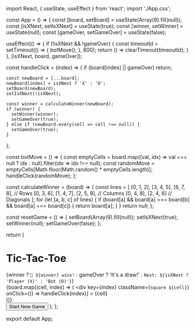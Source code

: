import React, { useState, useEffect } from 'react';
import './App.css';

const App = () => {
  const [board, setBoard] = useState(Array(9).fill(null));
  const [isXNext, setIsXNext] = useState(true);
  const [winner, setWinner] = useState(null);
  const [gameOver, setGameOver] = useState(false);

  useEffect(() => {
    if (!isXNext && !gameOver) {
      const timeoutId = setTimeout(() => {
        botMove();
      }, 800);
      return () => clearTimeout(timeoutId);
    }
  }, [isXNext, board, gameOver]);

  const handleClick = (index) => {
    if (board[index] || gameOver) return;

    const newBoard = [...board];
    newBoard[index] = isXNext ? 'X' : 'O';
    setBoard(newBoard);
    setIsXNext(!isXNext);

    const winner = calculateWinner(newBoard);
    if (winner) {
      setWinner(winner);
      setGameOver(true);
    } else if (newBoard.every(cell => cell !== null)) {
      setGameOver(true);
    }
  };

  const botMove = () => {
    const emptyCells = board.map((val, idx) => val === null ? idx : null).filter(idx => idx !== null);
    const randomMove = emptyCells[Math.floor(Math.random() * emptyCells.length)];
    handleClick(randomMove);
  };

  const calculateWinner = (board) => {
    const lines = [
      [0, 1, 2], [3, 4, 5], [6, 7, 8], // Rows
      [0, 3, 6], [1, 4, 7], [2, 5, 8], // Columns
      [0, 4, 8], [2, 4, 6]             // Diagonals
    ];
    for (let [a, b, c] of lines) {
      if (board[a] && board[a] === board[b] && board[a] === board[c]) {
        return board[a];
      }
    }
    return null;
  };

  const resetGame = () => {
    setBoard(Array(9).fill(null));
    setIsXNext(true);
    setWinner(null);
    setGameOver(false);
  };

  return (
    <div className="game-container">
      <h1>Tic-Tac-Toe</h1>
      <div className="status">
        {winner
          ? `🎉 ${winner} wins!`
          : gameOver
          ? 'It\'s a draw!'
          : `Next: ${isXNext ? 'Player (X)' : 'Bot (O)'}`}
      </div>
      <div className="board">
        {board.map((cell, index) => (
          <div
            key={index}
            className={`square ${cell}`}
            onClick={() => handleClick(index)}
          >
            {cell}
          </div>
        ))}
      </div>
      <button className="reset-btn" onClick={resetGame}>Start New Game</button>
    </div>
  );
};

export default App;
